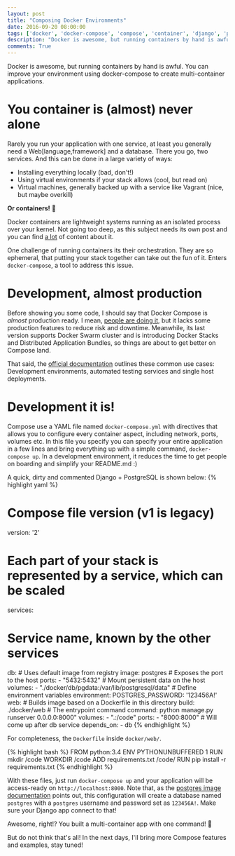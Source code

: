 ```yaml
---
layout: post
title: "Composing Docker Environments"
date: 2016-09-20 08:00:00
tags: ['docker', 'docker-compose', 'compose', 'container', 'django', 'postgres']
description: "Docker is awesome, but running containers by hand is awful. You can improve your environment using docker-compose to create multi-container applications."
comments: True
---
```


Docker is awesome, but running containers by hand is awful. You can improve your environment using docker-compose to create multi-container applications.

# You container is (almost) never alone
Rarely you run your application with one service, at least you generally need a Web[language,framework] and a database. There you go, two services. And this can be done in a large variety of ways:
- Installing everything locally (bad, don't!)
- Using virtual environments if your stack allows (cool, but read on)
- Virtual machines, generally backed up with a service like Vagrant (nice, but maybe overkill)

**Or containers!** :whale:

Docker containers are lightweight systems running as an isolated process over your kernel. Not going too deep, as this subject needs its own post and you can find [a lot](https://www.google.com.br/?q=docker) of content about it.

One challenge of running containers its their orchestration. They are so ephemeral, that putting your stack together can take out the fun of it. Enters `docker-compose`, a tool to address this issue.

# Development, almost production
Before showing you some code, I should say that Docker Compose is *almost* production ready. I mean, [people are doing it](https://github.com/docker/compose/issues/1264#issuecomment-93604915), but it lacks some production features to reduce risk and downtime. Meanwhile, its last version supports Docker Swarm cluster and is introducing Docker Stacks and Distributed Application Bundles, so things are about to get better on Compose land.

That said, the [official documentation](https://docs.docker.com/compose/) outlines these common use cases: Development environments, automated testing services and single host deployments.

# Development it is!
Compose use a YAML file named `docker-compose.yml` with directives that allows you to configure every container aspect, including network, ports, volumes etc. In this file you specify you can specify your entire application in a few lines and bring everything up with a simple command, `docker-compose up`. In a development environment, it reduces the time to get people on boarding and simplify your README.md :)

A quick, dirty and commented Django + PostgreSQL is shown below:
{% highlight yaml %}
# Compose file version (v1 is legacy)
version: '2'
# Each part of your stack is represented by a service, which can be scaled
services:
  # Service name, known by the other services
  db:
    # Uses default image from registry
    image: postgres
    # Exposes the port to the host
    ports:
      - "5432:5432"
    # Mount persistent data on the host
    volumes:
      - "./docker/db/pgdata:/var/lib/postgresql/data"
    # Define environment variables
    environment:
      POSTGRES_PASSWORD: '123456A!'
  web:
    # Builds image based on a Dockerfile in this directory
    build: ./docker/web
    # The entrypoint command
    command: python manage.py runserver 0.0.0.0:8000"
    volumes:
      - ".:/code"
    ports:
      - "8000:8000"
    # Will come up after db service
    depends_on:
      - db
{% endhighlight %}

For completeness, the `Dockerfile` inside `docker/web/`.

{% highlight bash %}
FROM python:3.4
ENV PYTHONUNBUFFERED 1
RUN mkdir /code
WORKDIR /code
ADD requirements.txt /code/
RUN pip install -r requirements.txt
{% endhighlight %}

With these files, just run `docker-compose up` and your application will be access-ready on `http://localhost:8000`. Note that, as the [postgres image documentation](https://hub.docker.com/_/postgres/) points out, this configuration will create a database named `postgres` with a `postgres` username and password set as `123456A!`. Make sure your Django app connect to that!

Awesome, right!? You built a multi-container app with one command! :rocket:

But do not think that's all! In the next days, I'll bring more Compose features and examples, stay tuned!

